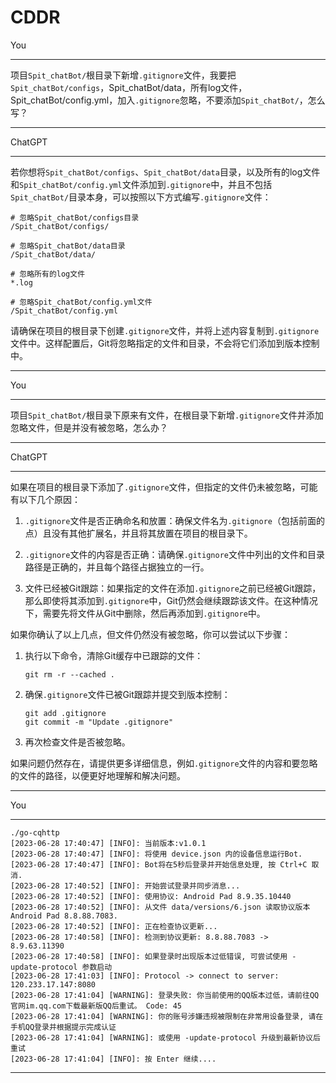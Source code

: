 # CDDR

You

---

项目`Spit_chatBot/`根目录下新增`.gitignore`文件，我要把`Spit_chatBot/configs`，Spit_chatBot/data，所有log文件，Spit_chatBot/config.yml，加入`.gitignore`忽略，不要添加`Spit_chatBot/`，怎么写？

---

ChatGPT

---

若你想将`Spit_chatBot/configs`、`Spit_chatBot/data`目录，以及所有的log文件和`Spit_chatBot/config.yml`文件添加到`.gitignore`中，并且不包括`Spit_chatBot/`目录本身，可以按照以下方式编写`.gitignore`文件：

```
# 忽略Spit_chatBot/configs目录
/Spit_chatBot/configs/

# 忽略Spit_chatBot/data目录
/Spit_chatBot/data/

# 忽略所有的log文件
*.log

# 忽略Spit_chatBot/config.yml文件
/Spit_chatBot/config.yml
```

请确保在项目的根目录下创建`.gitignore`文件，并将上述内容复制到`.gitignore`文件中。这样配置后，Git将忽略指定的文件和目录，不会将它们添加到版本控制中。

---

You

---

项目`Spit_chatBot/`根目录下原来有文件，在根目录下新增`.gitignore`文件并添加忽略文件，但是并没有被忽略，怎么办？

---

ChatGPT

---

如果在项目的根目录下添加了`.gitignore`文件，但指定的文件仍未被忽略，可能有以下几个原因：

1. `.gitignore`文件是否正确命名和放置：确保文件名为`.gitignore`（包括前面的点）且没有其他扩展名，并且将其放置在项目的根目录下。

2. `.gitignore`文件的内容是否正确：请确保`.gitignore`文件中列出的文件和目录路径是正确的，并且每个路径占据独立的一行。

3. 文件已经被Git跟踪：如果指定的文件在添加`.gitignore`之前已经被Git跟踪，那么即使将其添加到`.gitignore`中，Git仍然会继续跟踪该文件。在这种情况下，需要先将文件从Git中删除，然后再添加到`.gitignore`中。

如果你确认了以上几点，但文件仍然没有被忽略，你可以尝试以下步骤：

1. 执行以下命令，清除Git缓存中已跟踪的文件：
   ```
   git rm -r --cached .
   ```

2. 确保`.gitignore`文件已被Git跟踪并提交到版本控制：
   ```
   git add .gitignore
   git commit -m "Update .gitignore"
   ```

3. 再次检查文件是否被忽略。

如果问题仍然存在，请提供更多详细信息，例如`.gitignore`文件的内容和要忽略的文件的路径，以便更好地理解和解决问题。

---


You

---

```Shell
./go-cqhttp
[2023-06-28 17:40:47] [INFO]: 当前版本:v1.0.1 
[2023-06-28 17:40:47] [INFO]: 将使用 device.json 内的设备信息运行Bot. 
[2023-06-28 17:40:47] [INFO]: Bot将在5秒后登录并开始信息处理, 按 Ctrl+C 取消. 
[2023-06-28 17:40:52] [INFO]: 开始尝试登录并同步消息... 
[2023-06-28 17:40:52] [INFO]: 使用协议: Android Pad 8.9.35.10440 
[2023-06-28 17:40:52] [INFO]: 从文件 data/versions/6.json 读取协议版本 Android Pad 8.8.88.7083. 
[2023-06-28 17:40:52] [INFO]: 正在检查协议更新... 
[2023-06-28 17:40:58] [INFO]: 检测到协议更新: 8.8.88.7083 -> 8.9.63.11390 
[2023-06-28 17:40:58] [INFO]: 如果登录时出现版本过低错误, 可尝试使用 -update-protocol 参数启动 
[2023-06-28 17:41:03] [INFO]: Protocol -> connect to server: 120.233.17.147:8080 
[2023-06-28 17:41:04] [WARNING]: 登录失败: 你当前使用的QQ版本过低，请前往QQ官网im.qq.com下载最新版QQ后重试。 Code: 45 
[2023-06-28 17:41:04] [WARNING]: 你的账号涉嫌违规被限制在非常用设备登录, 请在手机QQ登录并根据提示完成认证 
[2023-06-28 17:41:04] [WARNING]: 或使用 -update-protocol 升级到最新协议后重试 
[2023-06-28 17:41:04] [INFO]: 按 Enter 继续.... 
```

---